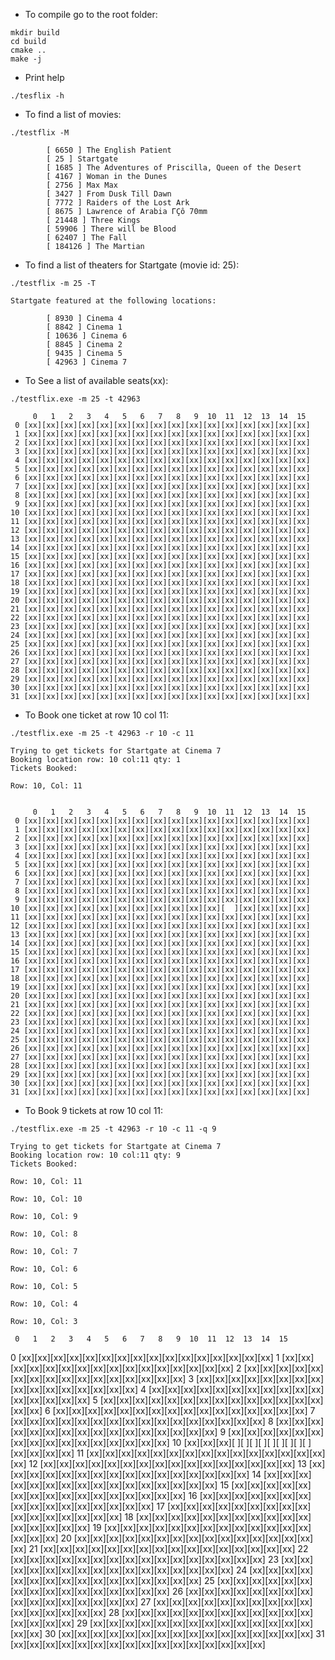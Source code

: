 * To compile go to the root folder:

```
mkdir build
cd build
cmake ..    
make -j
```
* Print help
```
./tesflix -h
```

* To find a list of movies:
```
./testflix -M

        [ 6650 ] The English Patient
        [ 25 ] Startgate
        [ 1685 ] The Adventures of Priscilla, Queen of the Desert
        [ 4167 ] Woman in the Dunes
        [ 2756 ] Max Max
        [ 3427 ] From Dusk Till Dawn
        [ 7772 ] Raiders of the Lost Ark
        [ 8675 ] Lawrence of Arabia ΓÇô 70mm
        [ 21448 ] Three Kings
        [ 59906 ] There will be Blood
        [ 62407 ] The Fall
        [ 184126 ] The Martian
```

* To find a list of theaters for Startgate (movie id: 25):
```
./testflix -m 25 -T

Startgate featured at the following locations:

        [ 8930 ] Cinema 4
        [ 8842 ] Cinema 1
        [ 10636 ] Cinema 6
        [ 8845 ] Cinema 2
        [ 9435 ] Cinema 5
        [ 42963 ] Cinema 7
```
* To See a list of available seats(xx):
```
./testflix.exe -m 25 -t 42963 

     0   1   2   3   4   5   6   7   8   9  10  11  12  13  14  15
 0 [xx][xx][xx][xx][xx][xx][xx][xx][xx][xx][xx][xx][xx][xx][xx][xx]
 1 [xx][xx][xx][xx][xx][xx][xx][xx][xx][xx][xx][xx][xx][xx][xx][xx]
 2 [xx][xx][xx][xx][xx][xx][xx][xx][xx][xx][xx][xx][xx][xx][xx][xx]
 3 [xx][xx][xx][xx][xx][xx][xx][xx][xx][xx][xx][xx][xx][xx][xx][xx]
 4 [xx][xx][xx][xx][xx][xx][xx][xx][xx][xx][xx][xx][xx][xx][xx][xx]
 5 [xx][xx][xx][xx][xx][xx][xx][xx][xx][xx][xx][xx][xx][xx][xx][xx]
 6 [xx][xx][xx][xx][xx][xx][xx][xx][xx][xx][xx][xx][xx][xx][xx][xx]
 7 [xx][xx][xx][xx][xx][xx][xx][xx][xx][xx][xx][xx][xx][xx][xx][xx]
 8 [xx][xx][xx][xx][xx][xx][xx][xx][xx][xx][xx][xx][xx][xx][xx][xx]
 9 [xx][xx][xx][xx][xx][xx][xx][xx][xx][xx][xx][xx][xx][xx][xx][xx]
10 [xx][xx][xx][xx][xx][xx][xx][xx][xx][xx][xx][xx][xx][xx][xx][xx]
11 [xx][xx][xx][xx][xx][xx][xx][xx][xx][xx][xx][xx][xx][xx][xx][xx]
12 [xx][xx][xx][xx][xx][xx][xx][xx][xx][xx][xx][xx][xx][xx][xx][xx]
13 [xx][xx][xx][xx][xx][xx][xx][xx][xx][xx][xx][xx][xx][xx][xx][xx]
14 [xx][xx][xx][xx][xx][xx][xx][xx][xx][xx][xx][xx][xx][xx][xx][xx]
15 [xx][xx][xx][xx][xx][xx][xx][xx][xx][xx][xx][xx][xx][xx][xx][xx]
16 [xx][xx][xx][xx][xx][xx][xx][xx][xx][xx][xx][xx][xx][xx][xx][xx]
17 [xx][xx][xx][xx][xx][xx][xx][xx][xx][xx][xx][xx][xx][xx][xx][xx]
18 [xx][xx][xx][xx][xx][xx][xx][xx][xx][xx][xx][xx][xx][xx][xx][xx]
19 [xx][xx][xx][xx][xx][xx][xx][xx][xx][xx][xx][xx][xx][xx][xx][xx]
20 [xx][xx][xx][xx][xx][xx][xx][xx][xx][xx][xx][xx][xx][xx][xx][xx]
21 [xx][xx][xx][xx][xx][xx][xx][xx][xx][xx][xx][xx][xx][xx][xx][xx]
22 [xx][xx][xx][xx][xx][xx][xx][xx][xx][xx][xx][xx][xx][xx][xx][xx]
23 [xx][xx][xx][xx][xx][xx][xx][xx][xx][xx][xx][xx][xx][xx][xx][xx]
24 [xx][xx][xx][xx][xx][xx][xx][xx][xx][xx][xx][xx][xx][xx][xx][xx]
25 [xx][xx][xx][xx][xx][xx][xx][xx][xx][xx][xx][xx][xx][xx][xx][xx]
26 [xx][xx][xx][xx][xx][xx][xx][xx][xx][xx][xx][xx][xx][xx][xx][xx]
27 [xx][xx][xx][xx][xx][xx][xx][xx][xx][xx][xx][xx][xx][xx][xx][xx]
28 [xx][xx][xx][xx][xx][xx][xx][xx][xx][xx][xx][xx][xx][xx][xx][xx]
29 [xx][xx][xx][xx][xx][xx][xx][xx][xx][xx][xx][xx][xx][xx][xx][xx]
30 [xx][xx][xx][xx][xx][xx][xx][xx][xx][xx][xx][xx][xx][xx][xx][xx]
31 [xx][xx][xx][xx][xx][xx][xx][xx][xx][xx][xx][xx][xx][xx][xx][xx]
```

* To Book one ticket at row 10 col 11:
```
./testflix.exe -m 25 -t 42963 -r 10 -c 11

Trying to get tickets for Startgate at Cinema 7
Booking location row: 10 col:11 qty: 1
Tickets Booked:

Row: 10, Col: 11


     0   1   2   3   4   5   6   7   8   9  10  11  12  13  14  15
 0 [xx][xx][xx][xx][xx][xx][xx][xx][xx][xx][xx][xx][xx][xx][xx][xx]
 1 [xx][xx][xx][xx][xx][xx][xx][xx][xx][xx][xx][xx][xx][xx][xx][xx]
 2 [xx][xx][xx][xx][xx][xx][xx][xx][xx][xx][xx][xx][xx][xx][xx][xx]
 3 [xx][xx][xx][xx][xx][xx][xx][xx][xx][xx][xx][xx][xx][xx][xx][xx]
 4 [xx][xx][xx][xx][xx][xx][xx][xx][xx][xx][xx][xx][xx][xx][xx][xx]
 5 [xx][xx][xx][xx][xx][xx][xx][xx][xx][xx][xx][xx][xx][xx][xx][xx]
 6 [xx][xx][xx][xx][xx][xx][xx][xx][xx][xx][xx][xx][xx][xx][xx][xx]
 7 [xx][xx][xx][xx][xx][xx][xx][xx][xx][xx][xx][xx][xx][xx][xx][xx]
 8 [xx][xx][xx][xx][xx][xx][xx][xx][xx][xx][xx][xx][xx][xx][xx][xx]
 9 [xx][xx][xx][xx][xx][xx][xx][xx][xx][xx][xx][xx][xx][xx][xx][xx]
10 [xx][xx][xx][xx][xx][xx][xx][xx][xx][xx][xx][  ][xx][xx][xx][xx]
11 [xx][xx][xx][xx][xx][xx][xx][xx][xx][xx][xx][xx][xx][xx][xx][xx]
12 [xx][xx][xx][xx][xx][xx][xx][xx][xx][xx][xx][xx][xx][xx][xx][xx]
13 [xx][xx][xx][xx][xx][xx][xx][xx][xx][xx][xx][xx][xx][xx][xx][xx]
14 [xx][xx][xx][xx][xx][xx][xx][xx][xx][xx][xx][xx][xx][xx][xx][xx]
15 [xx][xx][xx][xx][xx][xx][xx][xx][xx][xx][xx][xx][xx][xx][xx][xx]
16 [xx][xx][xx][xx][xx][xx][xx][xx][xx][xx][xx][xx][xx][xx][xx][xx]
17 [xx][xx][xx][xx][xx][xx][xx][xx][xx][xx][xx][xx][xx][xx][xx][xx]
18 [xx][xx][xx][xx][xx][xx][xx][xx][xx][xx][xx][xx][xx][xx][xx][xx]
19 [xx][xx][xx][xx][xx][xx][xx][xx][xx][xx][xx][xx][xx][xx][xx][xx]
20 [xx][xx][xx][xx][xx][xx][xx][xx][xx][xx][xx][xx][xx][xx][xx][xx]
21 [xx][xx][xx][xx][xx][xx][xx][xx][xx][xx][xx][xx][xx][xx][xx][xx]
22 [xx][xx][xx][xx][xx][xx][xx][xx][xx][xx][xx][xx][xx][xx][xx][xx]
23 [xx][xx][xx][xx][xx][xx][xx][xx][xx][xx][xx][xx][xx][xx][xx][xx]
24 [xx][xx][xx][xx][xx][xx][xx][xx][xx][xx][xx][xx][xx][xx][xx][xx]
25 [xx][xx][xx][xx][xx][xx][xx][xx][xx][xx][xx][xx][xx][xx][xx][xx]
26 [xx][xx][xx][xx][xx][xx][xx][xx][xx][xx][xx][xx][xx][xx][xx][xx]
27 [xx][xx][xx][xx][xx][xx][xx][xx][xx][xx][xx][xx][xx][xx][xx][xx]
28 [xx][xx][xx][xx][xx][xx][xx][xx][xx][xx][xx][xx][xx][xx][xx][xx]
29 [xx][xx][xx][xx][xx][xx][xx][xx][xx][xx][xx][xx][xx][xx][xx][xx]
30 [xx][xx][xx][xx][xx][xx][xx][xx][xx][xx][xx][xx][xx][xx][xx][xx]
31 [xx][xx][xx][xx][xx][xx][xx][xx][xx][xx][xx][xx][xx][xx][xx][xx]
```


* To Book 9 tickets at row 10 col 11:
```
./testflix.exe -m 25 -t 42963 -r 10 -c 11 -q 9

Trying to get tickets for Startgate at Cinema 7
Booking location row: 10 col:11 qty: 9
Tickets Booked:

Row: 10, Col: 11

Row: 10, Col: 10

Row: 10, Col: 9

Row: 10, Col: 8

Row: 10, Col: 7

Row: 10, Col: 6

Row: 10, Col: 5

Row: 10, Col: 4

Row: 10, Col: 3

```
     0   1   2   3   4   5   6   7   8   9  10  11  12  13  14  15
 0 [xx][xx][xx][xx][xx][xx][xx][xx][xx][xx][xx][xx][xx][xx][xx][xx]
 1 [xx][xx][xx][xx][xx][xx][xx][xx][xx][xx][xx][xx][xx][xx][xx][xx]
 2 [xx][xx][xx][xx][xx][xx][xx][xx][xx][xx][xx][xx][xx][xx][xx][xx]
 3 [xx][xx][xx][xx][xx][xx][xx][xx][xx][xx][xx][xx][xx][xx][xx][xx]
 4 [xx][xx][xx][xx][xx][xx][xx][xx][xx][xx][xx][xx][xx][xx][xx][xx]
 5 [xx][xx][xx][xx][xx][xx][xx][xx][xx][xx][xx][xx][xx][xx][xx][xx]
 6 [xx][xx][xx][xx][xx][xx][xx][xx][xx][xx][xx][xx][xx][xx][xx][xx]
 7 [xx][xx][xx][xx][xx][xx][xx][xx][xx][xx][xx][xx][xx][xx][xx][xx]
 8 [xx][xx][xx][xx][xx][xx][xx][xx][xx][xx][xx][xx][xx][xx][xx][xx]
 9 [xx][xx][xx][xx][xx][xx][xx][xx][xx][xx][xx][xx][xx][xx][xx][xx]
10 [xx][xx][xx][  ][  ][  ][  ][  ][  ][  ][  ][  ][xx][xx][xx][xx]
11 [xx][xx][xx][xx][xx][xx][xx][xx][xx][xx][xx][xx][xx][xx][xx][xx]
12 [xx][xx][xx][xx][xx][xx][xx][xx][xx][xx][xx][xx][xx][xx][xx][xx]
13 [xx][xx][xx][xx][xx][xx][xx][xx][xx][xx][xx][xx][xx][xx][xx][xx]
14 [xx][xx][xx][xx][xx][xx][xx][xx][xx][xx][xx][xx][xx][xx][xx][xx]
15 [xx][xx][xx][xx][xx][xx][xx][xx][xx][xx][xx][xx][xx][xx][xx][xx]
16 [xx][xx][xx][xx][xx][xx][xx][xx][xx][xx][xx][xx][xx][xx][xx][xx]
17 [xx][xx][xx][xx][xx][xx][xx][xx][xx][xx][xx][xx][xx][xx][xx][xx]
18 [xx][xx][xx][xx][xx][xx][xx][xx][xx][xx][xx][xx][xx][xx][xx][xx]
19 [xx][xx][xx][xx][xx][xx][xx][xx][xx][xx][xx][xx][xx][xx][xx][xx]
20 [xx][xx][xx][xx][xx][xx][xx][xx][xx][xx][xx][xx][xx][xx][xx][xx]
21 [xx][xx][xx][xx][xx][xx][xx][xx][xx][xx][xx][xx][xx][xx][xx][xx]
22 [xx][xx][xx][xx][xx][xx][xx][xx][xx][xx][xx][xx][xx][xx][xx][xx]
23 [xx][xx][xx][xx][xx][xx][xx][xx][xx][xx][xx][xx][xx][xx][xx][xx]
24 [xx][xx][xx][xx][xx][xx][xx][xx][xx][xx][xx][xx][xx][xx][xx][xx]
25 [xx][xx][xx][xx][xx][xx][xx][xx][xx][xx][xx][xx][xx][xx][xx][xx]
26 [xx][xx][xx][xx][xx][xx][xx][xx][xx][xx][xx][xx][xx][xx][xx][xx]
27 [xx][xx][xx][xx][xx][xx][xx][xx][xx][xx][xx][xx][xx][xx][xx][xx]
28 [xx][xx][xx][xx][xx][xx][xx][xx][xx][xx][xx][xx][xx][xx][xx][xx]
29 [xx][xx][xx][xx][xx][xx][xx][xx][xx][xx][xx][xx][xx][xx][xx][xx]
30 [xx][xx][xx][xx][xx][xx][xx][xx][xx][xx][xx][xx][xx][xx][xx][xx]
31 [xx][xx][xx][xx][xx][xx][xx][xx][xx][xx][xx][xx][xx][xx][xx][xx]

```
